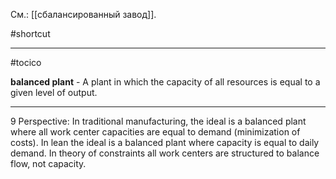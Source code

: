 См.: [[сбалансированный завод]].

#shortcut




<hr/>

#tocico

<b>balanced plant</b> -  A plant in which the capacity of all resources is equal to a given level of output.  
<hr/>
9 
Perspective: In traditional manufacturing, the ideal is a balanced plant where all work center capacities are equal to demand (minimization of costs). In lean the ideal is a balanced plant where capacity is equal to daily demand.  In theory of constraints all work centers are structured to balance flow, not capacity.




